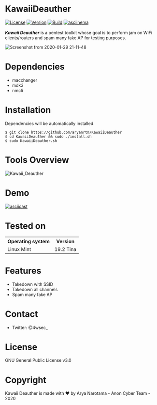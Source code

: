 # KawaiiDeauther
[![License](https://img.shields.io/badge/License-GPL-red.svg)](https://github.com/aryanrtm/KawaiiDeauther/blob/master/LICENSE)  [![Version](https://img.shields.io/badge/Release-1.2-blue.svg?maxAge=259200)]()  [![Build](https://img.shields.io/badge/Supported_OS-Linux-green.svg)]()  [![asciinema](https://img.shields.io/badge/asciinema-Demo-red.svg)](https://asciinema.org/a/294970)
<br/>
<br/>
***Kawaii Deauther*** is a pentest toolkit whose goal is to perform jam on WiFi clients/routers and spam many fake AP for testing purposes.

![Screenshot from 2020-01-29 21-11-48](https://user-images.githubusercontent.com/32659320/73364024-600e2700-42dc-11ea-975e-b5f2b350b956.png)


Dependencies
=

- macchanger
- mdk3
- nmcli


Installation
=
Dependencies will be automatically installed.

    $ git clone https://github.com/aryanrtm/KawaiiDeauther
    $ cd KawaiiDeauther && sudo ./install.sh
    $ sudo KawaiiDeauther.sh


Tools Overview
=
![Kawaii_Deauther](https://user-images.githubusercontent.com/32659320/73251134-f4985c80-41ea-11ea-8ca6-3fb48bd34a02.gif)


Demo
=
[![asciicast](https://asciinema.org/a/294970.png)](https://asciinema.org/a/294970?autoplay=1&loop=1)


Tested on
=

<table>
    <tr>
        <th>Operating system</th>
        <th> Version </th>
    </tr>
    <tr>
        <td>Linux Mint</td>
        <td> 19.2 Tina </td>
    </tr>
</table>


Features
=
- Takedown with SSID
- Takedown all channels
- Spam many fake AP


Contact
=
- Twitter: @4wsec_


License
=
GNU General Public License v3.0


Copyright
=
Kawaii Deauther is made with ❤️ by Arya Narotama - Anon Cyber Team - 2020
